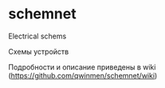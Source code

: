 # schemnet
Electrical schems

Схемы устройств

Подробности и описание приведены в wiki (https://github.com/qwinmen/schemnet/wiki)
